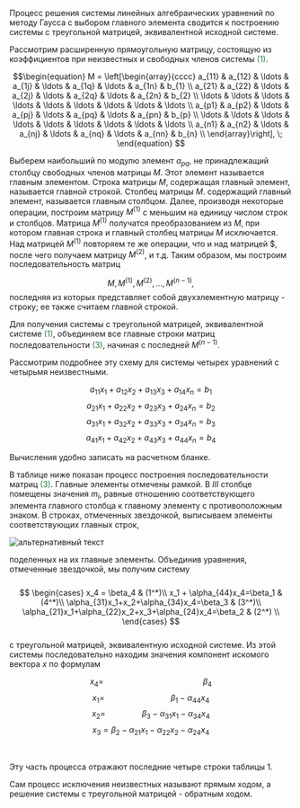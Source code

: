 Процесс решения системы линейных алгебраических уравнений по методу Гаусса с выбором главного элемента сводится к построению системы с треугольной матрицей, эквивалентной исходной системе.

Рассмотрим расширенную прямоугольную матрицу, состоящую из коэффициентов при
неизвестных и свободных членов системы <span style="color:#25793B">$(1)$</span>.

$$\begin{equation} M = 
    \left[\begin{array}{cccc}
        a_{11} & a_{12} & \ldots & a_{1j} & \ldots & a_{1q} & \ldots & a_{1n} & b_{1}  \\
        a_{21} & a_{22} & \ldots & a_{2j} & \ldots & a_{2q} & \ldots & a_{2n} & b_{2}  \\
        \ldots & \ldots & \ldots & \ldots & \ldots & \ldots & \ldots & \ldots & \ldots \\
        a_{p1} & a_{p2} & \ldots & a_{pj} & \ldots & a_{pq} & \ldots & a_{pn} & b_{p}  \\
        \ldots & \ldots & \ldots & \ldots & \ldots & \ldots & \ldots & \ldots & \ldots \\
        a_{n1} & a_{n2} & \ldots & a_{nj} & \ldots & a_{nq} & \ldots & a_{nn} & b_{n}  \\
    \end{array}\right], \; \end{equation}
$$

Выберем наибольший по модулю элемент $a_{pq}$, не принадлежащий столбцу свободных членов матрицы $M$. Этот элемент называется главным элементом. Строка матрицы $M$, содержащая главный элемент, называется главной строкой. Столбец матрицы $M$. содержащий
главный элемент, называется главным столбцом. Далее, производя некоторые операции, построим матрицу $M^{(1)}$ с меньшим на единицу числом строк и столбцов. Матрица $M^{(1)}$ получатся преобразованием из $M$, при котором главная строка и главный столбец матрицы $M$
исключается. Над матрицей $M^{(1)}$ повторяем те же операции, что и над матрицей $, после
чего получаем матрицу $M^{(2)}$, и т.д. Таким образом, мы построим последовательность матриц

$$ \begin{equation} 
M, M^{(1)}, M^{(2)}, \ldots, M^{(n-1)}\textit{,}
\end{equation}$$
последняя из которых представляет собой двухэлементную матрицу - строку; ее также считаем главной строкой.


Для получения системы с треугольной матрицей, эквивалентной системе <span style="color:#25793B">$(1)$</span>, объединяем все главные строки матриц последовательности <span style="color:#25793B">$(3)$</span>, начиная с последней $M^{(n−1)}$.

Рассмотрим подробнее эту схему для системы четырех уравнений с четырьмя неизвестными.


$$ a_{11}x_{1}+a_{12}x_{2}+a_{13}x_{3}+a_{14}x_{n} = b_1 $$
$$ a_{21}x_{1}+a_{22}x_{2}+a_{23}x_{3}+a_{24}x_{n} = b_2 $$
$$ a_{31}x_{1}+a_{32}x_{2}+a_{33}x_{3}+a_{34}x_{n} = b_3 $$
$$ a_{41}x_{1}+a_{42}x_{2}+a_{43}x_{3}+a_{44}x_{n} = b_4 $$

Вычисления удобно записать на расчетном бланке.

В таблице ниже показан процесс построения последовательности матриц <span style="color:#25793B">$(3)$</span>. Главные элементы отмечены рамкой. В $III$ столбце помещены значения $m_i$, равные отношению соответствующего элемента главного столбца к главному элементу с противоположным знаком. В строках, отмеченных звездочкой, выписываем элементы соответствующих главных строк,

<img src="img/img1.png" alt="альтернативный текст">

поделенных на их главные элементы. Объединив уравнения, отмеченные звездочкой, мы получим систему
<br>
<br>
$$
    \begin{cases}
    x_4 = \beta_4 & (1^*)\\
    x_1 + \alpha_{44}x_4=\beta_1 & (4^*)\\
    \alpha_{31}x_1+x_2+\alpha_{34}x_4=\beta_3 & (3^*)\\
    \alpha_{21}x_1+\alpha_{22}x_2+x_3+\alpha_{24}x_4=\beta_2 & (2^*) \\
    \end{cases}
$$
<br>
с треугольной матрицей, эквивалентную исходной системе. Из этой системы последовательно
находим значения компонент искомого вектора $x$ по формулам


  $$ x_4 = \qquad\qquad \qquad \qquad \qquad \quad \! \beta_4 $$ 
  $$ x_1 = \qquad \qquad \qquad \; \; \; \; \; \; \!  \beta_1-\alpha_{44}x_4 $$ 
  $$ x_2 = \qquad\qquad \! \beta_3  - \alpha_{31}x_1-\alpha_{34}x_4 $$ 
  $$ x_3 = \beta_2 - \alpha_{21}x_1-\alpha_{22}x_2-\alpha_{24}x_4 $$ 

<br>

Эту часть процесса отражают последние четыре строки таблицы 1.


Сам процесс исключения неизвестных называют прямым ходом, а решение системы с
треугольной матрицей - обратным ходом.